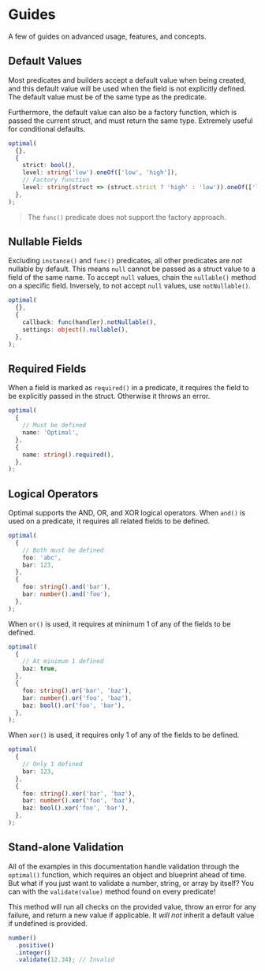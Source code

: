 # Guides

A few of guides on advanced usage, features, and concepts.

## Default Values

Most predicates and builders accept a default value when being created, and this default value will
be used when the field is not explicitly defined. The default value must be of the same type as the
predicate.

Furthermore, the default value can also be a factory function, which is passed the current struct,
and must return the same type. Extremely useful for conditional defaults.

```ts
optimal(
  {},
  {
    strict: bool(),
    level: string('low').oneOf(['low', 'high']),
    // Factory function
    level: string(struct => (struct.strict ? 'high' : 'low')).oneOf(['low', 'high']),
  },
);
```

> The `func()` predicate does not support the factory approach.

## Nullable Fields

Excluding `instance()` and `func()` predicates, all other predicates are _not_ nullable by default.
This means `null` cannot be passed as a struct value to a field of the same name. To accept `null`
values, chain the `nullable()` method on a specific field. Inversely, to not accept `null` values,
use `notNullable()`.

```ts
optimal(
  {},
  {
    callback: func(handler).notNullable(),
    settings: object().nullable(),
  },
);
```

## Required Fields

When a field is marked as `required()` in a predicate, it requires the field to be explicitly passed
in the struct. Otherwise it throws an error.

```ts
optimal(
  {
    // Must be defined
    name: 'Optimal',
  },
  {
    name: string().required(),
  },
);
```

## Logical Operators

Optimal supports the AND, OR, and XOR logical operators. When `and()` is used on a predicate, it
requires all related fields to be defined.

```ts
optimal(
  {
    // Both must be defined
    foo: 'abc',
    bar: 123,
  },
  {
    foo: string().and('bar'),
    bar: number().and('foo'),
  },
);
```

When `or()` is used, it requires at minimum 1 of any of the fields to be defined.

```ts
optimal(
  {
    // At minimum 1 defined
    baz: true,
  },
  {
    foo: string().or('bar', 'baz'),
    bar: number().or('foo', 'baz'),
    baz: bool().or('foo', 'bar'),
  },
);
```

When `xor()` is used, it requires only 1 of any of the fields to be defined.

```ts
optimal(
  {
    // Only 1 defined
    bar: 123,
  },
  {
    foo: string().xor('bar', 'baz'),
    bar: number().xor('foo', 'baz'),
    baz: bool().xor('foo', 'bar'),
  },
);
```

## Stand-alone Validation

All of the examples in this documentation handle validation through the `optimal()` function, which
requires an object and blueprint ahead of time. But what if you just want to validate a number,
string, or array by itself? You can with the `validate(value)` method found on every predicate!

This method will run all checks on the provided value, throw an error for any failure, and return a
new value if applicable. It _will not_ inherit a default value if undefined is provided.

```ts
number()
  .positive()
  .integer()
  .validate(12.34); // Invalid
```
